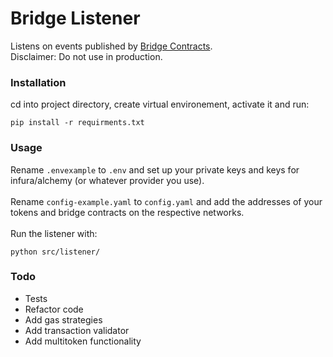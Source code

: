 # Bridge Listener
Listens on events published by <a href="https://github.com/duckster/bridge-contracts">Bridge Contracts</a>.<br />
Disclaimer: Do not use in production.

### Installation
cd into project directory, create virtual environement, activate it and run:
```
pip install -r requirments.txt
```

### Usage
Rename `.envexample` to `.env` and set up your private keys and keys for infura/alchemy (or whatever provider you use).<br /><br />
Rename `config-example.yaml` to `config.yaml` and add the addresses of your tokens and bridge contracts on the respective networks.<br /><br />
Run the listener with:
```
python src/listener/
```

### Todo
- Tests
- Refactor code
- Add gas strategies
- Add transaction validator
- Add multitoken functionality